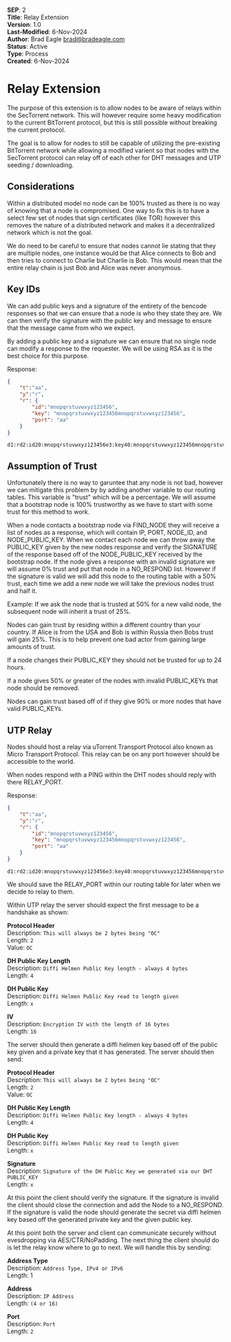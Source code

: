
**SEP**: 2<br>
**Title**: Relay Extension<br>
**Version**: 1.0<br>
**Last-Modified**: 6-Nov-2024<br>
**Author**: Brad Eagle <brad@bradeagle.com><br>
**Status**: Active<br>
**Type**: Process<br>
**Created**: 6-Nov-2024

# Relay Extension

The purpose of this extension is to allow nodes to be aware of
relays within the SecTorrent network. This will however require
some heavy modification to the current BitTorrent protocol,
but this is still possible without breaking the current protocol.

The goal is to allow for nodes to still be capable of utilizing
the pre-existing BitTorrent network while allowing a modified
varient so that nodes with the SecTorrent protocol can relay
off of each other for DHT messages and UTP seeding / downloading.

Considerations
-----

Within a distributed model no node can be 100% trusted as there
is no way of knowing that a node is compromised. One way to
fix this is to have a select few set of nodes that sign certificates
(like TOR) however this removes the nature of a distributed network
and makes it a decentralized network which is not the goal.

We do need to be careful to ensure that nodes cannot lie stating that
they are multiple nodes, one instance would be that Alice connects to
Bob and then tries to connect to Charlie but Charlie is Bob. This would
mean that the entire relay chain is just Bob and Alice was never anonymous.

Key IDs
-----

We can add public keys and a signature of the entirety of the bencode
responses so that we can ensure that a node is who they state they are.
We can then verify the signature with the public key and message to
ensure that the message came from who we expect.

By adding a public key and a signature we can ensure that no single node
can modify a response to the requester. We will be using RSA as it is the
best choice for this purpose.

Response:
```json
{
	"t":"aa",
	"y":"r",
	"r": {
		"id":"mnopqrstuvwxyz123456",
		"key": "mnopqrstuvwxyz123456mnopqrstuvwxyz123456",
		"port": "aa"
	}
}
```
```
d1:rd2:id20:mnopqrstuvwxyz123456e3:key40:mnopqrstuvwxyz123456mnopqrstuvwxyz1234564:port2:aa1:t2:aa1:y1:re
```

Assumption of Trust
-----

Unfortunately there is no way to garuntee that any node is not bad,
however we can mitigate this problem by by adding another variable to
our routing tables. This variable is "trust" which will be a percentage.
We will assume that a bootstrap node is 100% trustworthy as we have to
start with some trust for this method to work.

When a node contacts a bootstrap node via FIND_NODE they will receive a
list of nodes as a response, which will contain IP, PORT, NODE_ID, and
NODE_PUBLIC_KEY. When we contact each node we can throw away the
PUBLIC_KEY given by the new nodes response and verify the SIGNATURE
of the response based off of the NODE_PUBLIC_KEY received by the
bootstrap node. If the node gives a response with an invalid signature
we will assume 0% trust and put that node in a NO_RESPOND list. However
if the signature is valid we will add this node to the routing table
with a 50% trust, each time we add a new node we will take the previous
nodes trust and half it.

Example: If we ask the node that is trusted at 50% for a new valid node,
the subsequent node will inherit a trust of 25%.

Nodes can gain trust by residing within a different country than
your country. If Alice is from the USA and Bob is within Russia
then Bobs trust will gain 25%. This is to help prevent one bad
actor from gaining large amounts of trust.

If a node changes their PUBLIC_KEY they should not be trusted
for up to 24 hours.

If a node gives 50% or greater of the nodes with invalid
PUBLIC_KEYs that node should be removed.

Nodes can gain trust based off of if they give 90% or more
nodes that have valid PUBLIC_KEYs.

UTP Relay
-----

Nodes should host a relay via uTorrent Transport Protocol also
known as Micro Transport Protocol. This relay can be on any port
however should be accessible to the world.

When nodes respond with a PING within the DHT nodes should reply
with there RELAY_PORT.

Response:
```json
{
	"t":"aa",
	"y":"r",
	"r": {
		"id":"mnopqrstuvwxyz123456",
		"key": "mnopqrstuvwxyz123456mnopqrstuvwxyz123456",
		"port": "aa"
	}
}
```
```
d1:rd2:id20:mnopqrstuvwxyz123456e3:key40:mnopqrstuvwxyz123456mnopqrstuvwxyz1234564:port2:aa1:t2:aa1:y1:re
```


We should save the RELAY_PORT within our routing table for later
when we decide to relay to them.

Within UTP relay the server should expect the first message to
be a handshake as shown:

**Protocol Header**<br>
Description: `This will always be 2 bytes being "OC"`<br>
Length: `2`<br>
Value: `OC`
  
**DH Public Key Length**<br>
Description: `Diffi Helmen Public Key length - always 4 bytes`<br>
Length: `4`

**DH Public Key**<br>
Description: `Diffi Helmen Public Key read to length given`<br>
Length: `x`

**IV**<br>
Description: `Encryption IV with the length of 16 bytes`<br>
Length: `16`


The server should then generate a diffi helmen key based off
of the public key given and a private key that it has generated.
The server should then send:


**Protocol Header**<br>
Description: `This will always be 2 bytes being "OC"`<br>
Length: `2`<br>
Value: `OC`
  
**DH Public Key Length**<br>
Description: `Diffi Helmen Public Key length - always 4 bytes`<br>
Length: `4`
  
**DH Public Key**<br>
Description: `Diffi Helmen Public Key read to length given`<br>
Length: `x`
  
**Signature**<br>
Description: `Signature of the DH Public Key we generated via our DHT PUBLIC_KEY`<br>
Length: `x`

At this point the client should verify the signature. If the
signature is invalid the client should close the connection
and add the Node to a NO_RESPOND. If the signature is valid
the node should generate the secret via diffi helmen key based
off the generated private key and the given public key.

At this point both the server and client can communicate securely
without evesdropping via AES/CTR/NoPadding. The next thing the client
should do is let the relay know where to go to next. We will handle this
by sending:

**Address Type**<br>
Description: `Address Type, IPv4 or IPv6`<br>
Length: 1

**Address**<br>
Description: `IP Address`<br>
Length: `(4 or 16)`

**Port**<br>
Description: `Port`<br>
Length: `2`
